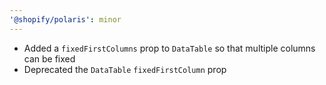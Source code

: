 ```yaml
---
'@shopify/polaris': minor
---
```


- Added a `fixedFirstColumns` prop to `DataTable` so that multiple columns can be fixed
- Deprecated the `DataTable` `fixedFirstColumn` prop
